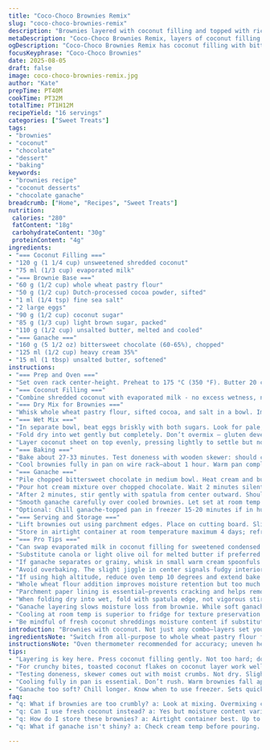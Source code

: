 ```yaml
---
title: "Coco-Choco Brownies Remix"
slug: "coco-choco-brownies-remix"
description: "Brownies layered with coconut filling and topped with rich ganache. Uses partly swapped flours and sugar types for texture variance. Coconut mix sweetened with evaporated milk replacing condensed. Ganache uses bittersweet chocolate for balance. Adjust bake times ±3 minutes relying on toothpick test for gooey center. Key: paper-lining pan so removal's clean. Chill ganache longer if too soft. Store airtight; lasts 4 days at room temperature. No nuts here, but toasted coconut flakes can add crunch."
metaDescription: "Coco-Choco Brownies Remix, layers of coconut filling and rich ganache. Brownies with texture variance that impress."
ogDescription: "Coco-Choco Brownies Remix has coconut filling with bittersweet ganache. Layers create texture; techniques ensure perfect bake."
focusKeyphrase: "Coco-Choco Brownies"
date: 2025-08-05
draft: false
image: coco-choco-brownies-remix.jpg
author: "Kate"
prepTime: PT40M
cookTime: PT32M
totalTime: PT1H12M
recipeYield: "16 servings"
categories: ["Sweet Treats"]
tags:
- "brownies"
- "coconut"
- "chocolate"
- "dessert"
- "baking"
keywords:
- "brownies recipe"
- "coconut desserts"
- "chocolate ganache"
breadcrumb: ["Home", "Recipes", "Sweet Treats"]
nutrition: 
 calories: "280"
 fatContent: "18g"
 carbohydrateContent: "30g"
 proteinContent: "4g"
ingredients:
- "=== Coconut Filling ==="
- "120 g (1 1/4 cup) unsweetened shredded coconut"
- "75 ml (1/3 cup) evaporated milk"
- "=== Brownie Base ==="
- "60 g (1/2 cup) whole wheat pastry flour"
- "50 g (1/2 cup) Dutch-processed cocoa powder, sifted"
- "1 ml (1/4 tsp) fine sea salt"
- "2 large eggs"
- "90 g (1/2 cup) coconut sugar"
- "85 g (1/3 cup) light brown sugar, packed"
- "110 g (1/2 cup) unsalted butter, melted and cooled"
- "=== Ganache ==="
- "160 g (5 1/2 oz) bittersweet chocolate (60-65%), chopped"
- "125 ml (1/2 cup) heavy cream 35%"
- "15 ml (1 tbsp) unsalted butter, softened"
instructions:
- "=== Prep and Oven ==="
- "Set oven rack center-height. Preheat to 175 °C (350 °F). Butter 20 cm (8 inch) square pan thoroughly. Line with parchment paper strips, leaving overhang on two sides for easy lift. Butter parchment as well."
- "=== Coconut Filling ==="
- "Combine shredded coconut with evaporated milk - no excess wetness, not pasty. Set aside."
- "=== Dry Mix for Brownies ==="
- "Whisk whole wheat pastry flour, sifted cocoa, and salt in a bowl. Important: whole wheat adds nuttiness & chew; sift to avoid clumps."
- "=== Wet Mix ==="
- "In separate bowl, beat eggs briskly with both sugars. Look for pale, slightly thickened mix, grainy sugar dissolves later. Pour in melted butter, mix till fully homogeneous."
- "Fold dry into wet gently but completely. Don’t overmix — gluten develops, tough brownies. Half the batter spread evenly in prepared pan."
- "Layer coconut sheet on top evenly, pressing lightly to settle but not mix. Add remaining brownie batter on top; smooth surface carefully with spatula."
- "=== Baking ==="
- "Bake about 27-33 minutes. Test doneness with wooden skewer: should come out with moist crumbs, not wet batter or perfectly clean. You want fudgy texture, not dry cake. Listen for gentle crackling sounds from edges; slight pull from pan sides is good sign."
- "Cool brownies fully in pan on wire rack—about 1 hour. Warm pan complicates handling ganache."
- "=== Ganache ==="
- "Pile chopped bittersweet chocolate in medium bowl. Heat cream and butter in small saucepan just to boiling—not rolling; bubbles form at edges, not fully violent boil."
- "Pour hot cream mixture over chopped chocolate. Wait 2 minutes silently. Do not stir yet, let chocolate soften evenly."
- "After 2 minutes, stir gently with spatula from center outward. Should become glossy, thick, shiny ganache."
- "Smooth ganache carefully over cooled brownies. Let set at room temp for 1 to 1.25 hours till firm but not hard. Ganache should hold shape if touched lightly with spatula tip."
- "Optional: Chill ganache-topped pan in freezer 15-20 minutes if in hurry, easier to cut cold."
- "=== Serving and Storage ==="
- "Lift brownies out using parchment edges. Place on cutting board. Slice into 16 equal pieces using sharp knife wiped between cuts to prevent crumbs sticking."
- "Store in airtight container at room temperature maximum 4 days; refrigeration dries brownies and dulls ganache shine."
- "=== Pro Tips ==="
- "Can swap evaporated milk in coconut filling for sweetened condensed if more sweetness desired but reduce sugars in batter by 10-15 grams to balance. Thinner coconut layer will bake through better. For nutty crunch, top coconut cream layer with toasted coconut flakes before applying remaining brownie batter."
- "Substitute canola or light olive oil for melted butter if preferred. Will change flavor and texture subtly but still dense fudgy base."
- "If ganache separates or grainy, whisk in small warm cream spoonfuls slowly or gently reheat over warm water bath while stirring."
- "Avoid overbaking. The slight jiggle in center signals fudgy interior. Using metal pan rather than glass speeds baking; adjust accordingly."
- "If using high altitude, reduce oven temp 10 degrees and extend bake by 3-5 minutes."
- "Whole wheat flour addition improves moisture retention but too much toughens. Stick to this ratio."
- "Parchment paper lining is essential—prevents cracking and helps removal intact without edges scraping pan."
- "When folding dry into wet, fold with spatula edge, not vigorous stirring. Less gluten = tender brownies."
- "Ganache layering slows moisture loss from brownie. While soft ganache is tempting, set time critical for clean slicing without smearing."
- "Cooling at room temp is superior to fridge for texture preservation. If fridge used, allow cut brownies to warm 15 minutes before eating to soften ganache."
- "Be mindful of fresh coconut shreddings moisture content if substituted fresh for dried. Reduce liquid accordingly or bake longer for structure."
introduction: "Brownies with coconut. Not just any combo—layers set you apart. Sweetness balanced by bittersweet ganache and slight chew from whole wheat flour. Moist coconut filling cuts through fudgy base. Watch the textures: skewer tells all. Overbake? Tough edges. Undercook? Gooey pits. Ganache sets like a dream, soft but firm enough to slice, no dragging knife. Parchment liner lifts out brownie square like a pro move; saves scrubbing and prevents tears. Every step earns its keep, from mixing to layering — technique beats fancy ingredients. The kitchen smells like cocoa, butter, toasted coconut soon enough."
ingredientsNote: "Switch from all-purpose to whole wheat pastry flour for subtle nuttiness and better moisture retention. Coconut sugar adds mild caramel notes; swap brown sugar for less if too sweet. Evaporated milk replaces condensed milk here, less syrupy but still creamy; adjust sugars accordingly. Use good quality bittersweet chocolate (60-65%) for ganache, prevents overpowering sweetness and keeps balance with coconut layer. Butter must be unsalted and neutral, allowing ingredients’ natural flavors through. Shredded unsweetened coconut for texture without added sugar, fresh coconut would add more moisture—adjust liquids if fresh. Substitutions with olive or avocado oil work but change texture slightly—stick with butter for traditional fudgy crumb. Sea salt sharpens cocoa flavors, never skip."
instructionsNote: "Oven thermometer recommended for accuracy; uneven heat leads to inconsistent brownies. Complete preparation steps sequentially but handle batters gently—fold, don’t beat. Spreading first brownie layer gently, then coconut filling ensures even layering; avoid mixing layers or coconut will sink, ruin structure. Bake times given as ranges; rely on skewer test: moist crumbs cling, toothpick not perfectly clean. Cooling fully in pan crucial —warm brownies crumble and ganache won’t set smooth. Ganache benefits from resting undisturbed to develop sheen and firm texture. Rapid chilling risks condensation and dull appearance. Cutting clean squares best done with cooled, slightly firm ganache—wipe your knife often. Store airtight to preserve moisture and ganache sheen; refrigeration tends to dry brownies and dull chocolate shine if stored too long."
tips:
- "Layering is key here. Press coconut filling gently. Not too hard; don't mix layers. Smooth brownie batter on top, keep it separate."
- "For crunchy bites, toasted coconut flakes on coconut layer work well. But keep an eye on oven. Coconut burns easily."
- "Testing doneness, skewer comes out with moist crumbs. Not dry. Slight jiggle in center means fudgy interior. Listen for crackling."
- "Cooling fully in pan is essential. Don’t rush. Warm brownies fall apart, ganache won’t set right. Wrap in parchment instead of foil."
- "Ganache too soft? Chill longer. Know when to use freezer. Sets quicker but may affect texture. Ideal room temperature is key."
faq:
- "q: What if brownies are too crumbly? a: Look at mixing. Overmixing can toughen. Ratio of flour's important. Adjust slightly."
- "q: Can I use fresh coconut instead? a: Yes but moisture content varies. Adjust evaporated milk. Bakers need to adapt."
- "q: How do I store these brownies? a: Airtight container best. Up to 4 days at room temp. Avoid fridge. Dulls flavor."
- "q: What if ganache isn't shiny? a: Check cream temp before pouring. If grainy, warm gently while stirring. Quality chocolate matters."

---
```

